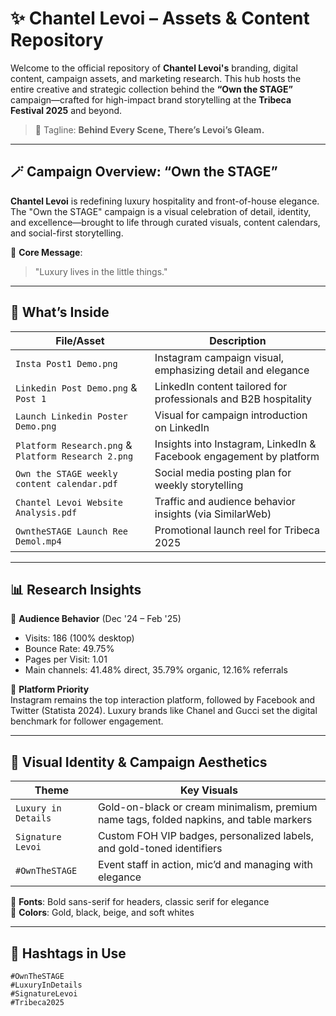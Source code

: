 # ✨ Chantel Levoi – Assets & Content Repository

Welcome to the official repository of **Chantel Levoi's** branding, digital content, campaign assets, and marketing research. This hub hosts the entire creative and strategic collection behind the **“Own the STAGE”** campaign—crafted for high-impact brand storytelling at the **Tribeca Festival 2025** and beyond.

> 🎯 Tagline: **Behind Every Scene, There’s Levoi’s Gleam.**

---

## 🪄 Campaign Overview: “Own the STAGE”

**Chantel Levoi** is redefining luxury hospitality and front-of-house elegance. The "Own the STAGE" campaign is a visual celebration of detail, identity, and excellence—brought to life through curated visuals, content calendars, and social-first storytelling.

🧩 **Core Message**:
> "Luxury lives in the little things."

---

## 📁 What’s Inside

| File/Asset | Description |
|------------|-------------|
| `Insta Post1 Demo.png` | Instagram campaign visual, emphasizing detail and elegance |
| `Linkedin Post Demo.png` & `Post 1` | LinkedIn content tailored for professionals and B2B hospitality |
| `Launch Linkedin Poster Demo.png` | Visual for campaign introduction on LinkedIn |
| `Platform Research.png` & `Platform Research 2.png` | Insights into Instagram, LinkedIn & Facebook engagement by platform |
| `Own the STAGE weekly content calendar.pdf` | Social media posting plan for weekly storytelling |
| `Chantel Levoi Website Analysis.pdf` | Traffic and audience behavior insights (via SimilarWeb) |
| `OwntheSTAGE Launch Ree Demol.mp4` | Promotional launch reel for Tribeca 2025 |

---

## 📊 Research Insights

🔹 **Audience Behavior** (Dec '24 – Feb '25)
- Visits: 186 (100% desktop)
- Bounce Rate: 49.75%
- Pages per Visit: 1.01  
- Main channels: 41.48% direct, 35.79% organic, 12.16% referrals

🔹 **Platform Priority**  
Instagram remains the top interaction platform, followed by Facebook and Twitter (Statista 2024). Luxury brands like Chanel and Gucci set the digital benchmark for follower engagement.

---

## 🧠 Visual Identity & Campaign Aesthetics

| Theme | Key Visuals |
|-------|-------------|
| `Luxury in Details` | Gold-on-black or cream minimalism, premium name tags, folded napkins, and table markers |
| `Signature Levoi` | Custom FOH VIP badges, personalized labels, and gold-toned identifiers |
| `#OwnTheSTAGE` | Event staff in action, mic’d and managing with elegance |

🌟 **Fonts**: Bold sans-serif for headers, classic serif for elegance  
🎨 **Colors**: Gold, black, beige, and soft whites

---

## 📌 Hashtags in Use

```text
#OwnTheSTAGE  
#LuxuryInDetails  
#SignatureLevoi  
#Tribeca2025
